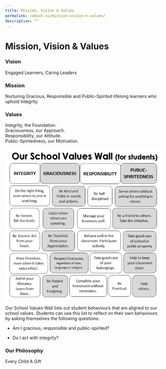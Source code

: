 ```yaml
---
title: Mission, Vision & Values
permalink: /about-us/mission-vision-n-values/
description: ""
---
```

# Mission, Vision & Values

### Vision

Engaged Learners, Caring Leaders  

### Mission

Nurturing Gracious, Responsible and Public-Spirited lifelong learners who uphold Integrity  

### Values

Integrity, the Foundation.  
Graciousness, our Approach.  
Responsibility, our Attitude.  
Public-Spiritedness, our Motivation.

![](/images/About%20Us/wall.png)

Our School Values Wall lists out student behaviours that are aligned to our school values. Students can use this list to reflect on their own behaviours by asking themselves the following questions:  

* Am I gracious, responsible and public-spirited?

* Do I act with integrity?

  

### Our Philosophy

Every Child A Gift